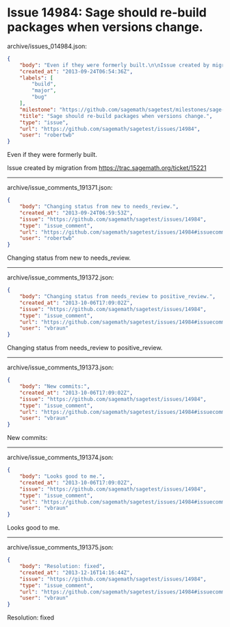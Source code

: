 # Issue 14984: Sage should re-build packages when versions change.

archive/issues_014984.json:
```json
{
    "body": "Even if they were formerly built.\n\nIssue created by migration from https://trac.sagemath.org/ticket/15221\n\n",
    "created_at": "2013-09-24T06:54:36Z",
    "labels": [
        "build",
        "major",
        "bug"
    ],
    "milestone": "https://github.com/sagemath/sagetest/milestones/sage-6.0",
    "title": "Sage should re-build packages when versions change.",
    "type": "issue",
    "url": "https://github.com/sagemath/sagetest/issues/14984",
    "user": "robertwb"
}
```
Even if they were formerly built.

Issue created by migration from https://trac.sagemath.org/ticket/15221





---

archive/issue_comments_191371.json:
```json
{
    "body": "Changing status from new to needs_review.",
    "created_at": "2013-09-24T06:59:53Z",
    "issue": "https://github.com/sagemath/sagetest/issues/14984",
    "type": "issue_comment",
    "url": "https://github.com/sagemath/sagetest/issues/14984#issuecomment-191371",
    "user": "robertwb"
}
```

Changing status from new to needs_review.



---

archive/issue_comments_191372.json:
```json
{
    "body": "Changing status from needs_review to positive_review.",
    "created_at": "2013-10-06T17:09:02Z",
    "issue": "https://github.com/sagemath/sagetest/issues/14984",
    "type": "issue_comment",
    "url": "https://github.com/sagemath/sagetest/issues/14984#issuecomment-191372",
    "user": "vbraun"
}
```

Changing status from needs_review to positive_review.



---

archive/issue_comments_191373.json:
```json
{
    "body": "New commits:",
    "created_at": "2013-10-06T17:09:02Z",
    "issue": "https://github.com/sagemath/sagetest/issues/14984",
    "type": "issue_comment",
    "url": "https://github.com/sagemath/sagetest/issues/14984#issuecomment-191373",
    "user": "vbraun"
}
```

New commits:



---

archive/issue_comments_191374.json:
```json
{
    "body": "Looks good to me.",
    "created_at": "2013-10-06T17:09:02Z",
    "issue": "https://github.com/sagemath/sagetest/issues/14984",
    "type": "issue_comment",
    "url": "https://github.com/sagemath/sagetest/issues/14984#issuecomment-191374",
    "user": "vbraun"
}
```

Looks good to me.



---

archive/issue_comments_191375.json:
```json
{
    "body": "Resolution: fixed",
    "created_at": "2013-12-16T14:16:44Z",
    "issue": "https://github.com/sagemath/sagetest/issues/14984",
    "type": "issue_comment",
    "url": "https://github.com/sagemath/sagetest/issues/14984#issuecomment-191375",
    "user": "vbraun"
}
```

Resolution: fixed
